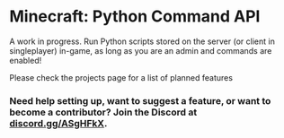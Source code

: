 # Minecraft: Python Command API
A work in progress. Run Python scripts stored on the server (or client in singleplayer) in-game, as long as you are an admin and commands are enabled!

Please check the projects page for a list of planned features

### Need help setting up, want to suggest a feature, or want to become a contributor? Join the Discord at [discord.gg/ASgHFkX](https://discord.gg/ASgHFkX).
